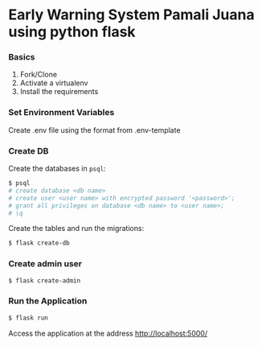 # Early Warning System Pamali Juana using python flask

### Basics

1. Fork/Clone
1. Activate a virtualenv
1. Install the requirements

### Set Environment Variables

Create .env file using the format from .env-template

### Create DB

Create the databases in `psql`:

```sh
$ psql
# create database <db name>
# create user <user name> with encrypted password '<password>';
# grant all privileges on database <db name> to <user name>;
# \q
```

Create the tables and run the migrations:

```sh
$ flask create-db
```

### Create admin user

```sh
$ flask create-admin
```

### Run the Application

```sh
$ flask run
```

Access the application at the address [http://localhost:5000/](http://localhost:5000/)
